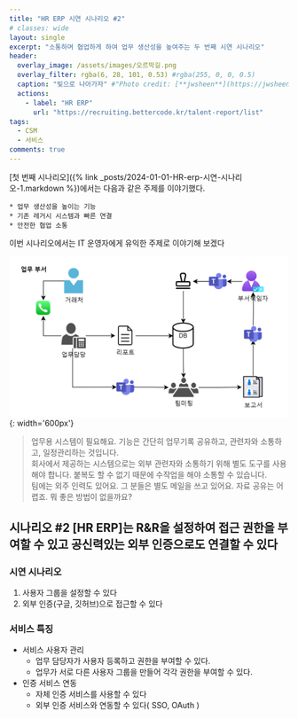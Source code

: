 ```yaml
---
title: "HR ERP 시연 시나리오 #2"
# classes: wide
layout: single
excerpt: "소통하며 협업하게 하여 업무 생산성을 높여주는 두 번째 시연 시나리오"
header:
  overlay_image: /assets/images/오르막길.png
  overlay_filter: rgba(6, 28, 101, 0.53) #rgba(255, 0, 0, 0.5)
  caption: "빛으로 나아가자" #"Photo credit: [**jwsheen**](https://jwsheen.github.io)"
  actions:
    - label: "HR ERP"
      url: "https://recruiting.bettercode.kr/talent-report/list"
tags: 
  - CSM
  - 서비스
comments: true
---
```


[첫 번째 시나리오]({% link _posts/2024-01-01-HR-erp-시연-시나리오-1.markdown %})에서는 다음과 같은 주제를 이야기했다.

```
* 업무 생산성을 높이는 기능
* 기존 레거시 시스템과 빠른 연결
* 안전한 협업 소통
```

이번 시나리오에서는 IT 운영자에게 유익한 주제로 이야기해 보겠다

![일반업무](/assets/images/업무-부서-의사결정.png){: width='600px'}

> 업무용 시스템이 필요해요. 기능은 간단히 업무기록 공유하고, 관련자와 소통하고, 일정관리하는 것입니다.  
> 회사에서 제공하는 시스템으로는 외부 관련자와 소통하기 위해 별도 도구를 사용해야 합니다. 붙복도 할 수 없기 때문에 수작업을 해야 소통할 수 있습니다.  
> 팀에는 외주 인력도 있어요. 그 분들은 별도 메일을 쓰고 있어요. 자료 공유는 어렵죠.  뭐 좋은 방법이 없을까요?

## 시나리오 #2 [HR ERP]는 R&R을 설정하여 접근 권한을 부여할 수 있고 공신력있는 외부 인증으로도 연결할 수 있다

### 시연 시나리오
1. 사용자 그룹을 설정할 수 있다
2. 외부 인증(구글, 깃허브)으로 접근할 수 있다

### 서비스 특징
* 서비스 사용자 관리
  * 업무 담당자가 사용자 등록하고 권한을 부여할 수 있다.
  * 업무가 서로 다른 사용자 그룹을 만들어 각각 권한을 부여할 수 있다.
* 인증 서비스 연동
  * 자체 인증 서비스를 사용할 수 있다
  * 외부 인증 서비스와 연동할 수 있다( SSO, OAuth )


